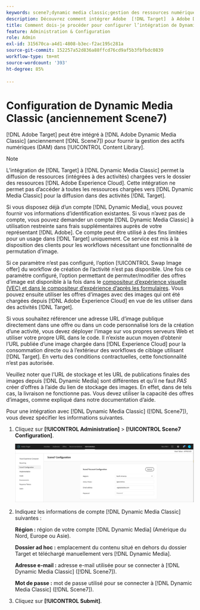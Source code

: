 ```yaml
---
keywords: scene7;dynamic media classic;gestion des ressources numériques;ressources;dam;bibliothèque de contenu;permuter l’image
description: Découvrez comment intégrer Adobe  [!DNL Target]  à Adobe Dynamic Media Classic (anciennement Scene7) pour offrir le module de gestion des ressources numériques (DAM) dans la bibliothèque de contenu.
title: Comment dois-je procéder pour configurer l’intégration de Dynamic Media Classic (Scene7) ?
feature: Administration & Configuration
role: Admin
exl-id: 315670ca-a4d1-4808-b3ec-f2ac195c281a
source-git-commit: 152257a52d836a88ffcd76cd9af5b3fbfbdc0839
workflow-type: tm+mt
source-wordcount: '393'
ht-degree: 85%

---
```


# Configuration de Dynamic Media Classic (anciennement Scene7)

[!DNL Adobe Target] peut être intégré à [!DNL Adobe Dynamic Media Classic] (anciennement [!DNL Scene7]) pour fournir la gestion des actifs numériques (DAM) dans [!UICONTROL Content Library].

>[!NOTE]
>
>L’intégration de [!DNL Target] à [!DNL Dynamic Media Classic] permet la diffusion de ressources (intégrées à des activités) chargées vers le dossier des ressources [!DNL Adobe Experience Cloud]. Cette intégration ne permet pas d’accéder à toutes les ressources chargées vers [!DNL Dynamic Media Classic] pour la diffusion dans des activités [!DNL Target].

Si vous disposez déjà d’un compte [!DNL Dynamic Media], vous pouvez fournir vos informations d’identification existantes. Si vous n’avez pas de compte, vous pouvez demander un compte [!DNL Dynamic Media Classic] à utilisation restreinte sans frais supplémentaires auprès de votre représentant [!DNL Adobe]. Ce compte peut être utilisé à des fins limitées pour un usage dans [!DNL Target] uniquement. Ce service est mis à la disposition des clients pour les workflows nécessitant une fonctionnalité de permutation d’image.

<!-- 
>[!NOTE]
>
>A restricted-use, free [!DNL Dynamic Media Classic] account for [!DNL Adobe Target] is no longer supported for new customers or new users. Existing sign-in credentials work as usual. 
-->

Si ce paramètre n’est pas configuré, l’option [!UICONTROL Swap Image offer] du workflow de création de l’activité n’est pas disponible. Une fois ce paramètre configuré, l’option permettant de permuter/modifier des offres d’image est disponible à la fois dans le [compositeur d’expérience visuelle (VEC) et dans le compositeur d’expérience d’après les formulaires](/help/main/c-experiences/experiences.md#concept_A2E10F6AFB3D4AEAB6951EE14688848D). Vous pouvez ensuite utiliser les offres d’images avec des images qui ont été chargées depuis [!DNL Adobe Experience Cloud] en vue de les utiliser dans des activités [!DNL Target].

Si vous souhaitez référencer une adresse URL d’image publique directement dans une offre ou dans un code personnalisé lors de la création d’une activité, vous devez déployer l’image sur vos propres serveurs Web et utiliser votre propre URL dans le code. Il n’existe aucun moyen d’obtenir l’URL publiée d’une image chargée dans [!DNL Experience Cloud] pour la consommation directe ou à l’extérieur des workflows de ciblage utilisant [!DNL Target]. En vertu des conditions contractuelles, cette fonctionnalité n’est pas autorisée.

Veuillez noter que l’URL de stockage et les URL de publications finales des images depuis [!DNL Dynamic Media] sont différentes et qu’il ne faut *PAS* créer d’offres à l’aide du lien de stockage des images. En effet, dans de tels cas, la livraison ne fonctionne pas. Vous devez utiliser la capacité des offres d’images, comme expliqué dans notre documentation d’aide.

Pour une intégration avec [!DNL Dynamic Media Classic] ([!DNL Scene7]), vous devez spécifier les informations suivantes.

1. Cliquez sur **[!UICONTROL Administration]** > **[!UICONTROL Scene7 Configuration]**.

   ![Page de Scene7](/help/main/administrating-target/assets/scene7.png)

1. Indiquez les informations de compte [!DNL Dynamic Media Classic] suivantes :

   **Région :** région de votre compte [!DNL Dynamic Media] (Amérique du Nord, Europe ou Asie).

   **Dossier ad hoc :** emplacement du contenu situé en dehors du dossier Target et téléchargé manuellement vers [!DNL Dynamic Media].

   **Adresse e-mail :** adresse e-mail utilisée pour se connecter à [!DNL Dynamic Media Classic] ([!DNL Scene7]).

   **Mot de passe :** mot de passe utilisé pour se connecter à [!DNL Dynamic Media Classic] ([!DNL Scene7]).

1. Cliquez sur **[!UICONTROL Submit]**.

